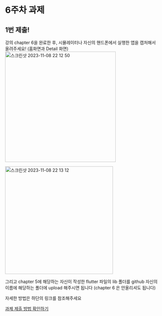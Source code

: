# 6주차 과제

## 1번 제출!

강의 chapter 6을 완료한 후,
시뮬레이터나 자신의 핸드폰에서 실행한 앱을 캡처해서 올려주세요! (홈화면과 Detail 화면)
<img width="359" alt="스크린샷 2023-11-08 22 12 50" src="https://github.com/GDSC-Hanyang/2023-App-Study/assets/88480816/f856bfa3-2577-4f7c-8a63-27d2ebe76f1f">

<img width="350" alt="스크린샷 2023-11-08 22 13 12" src="https://github.com/GDSC-Hanyang/2023-App-Study/assets/88480816/d9256413-972c-4d0e-b4ca-e2f7c15bdb75">


그리고 chapter 5에 해당하는 자신이 작성한 flutter 파일의 lib 폴더를 github 자신의 이름에 해당하는 폴더에 upload 해주시면 됩니다
(chapter 6 은 안올리셔도 됩니다)

자세한 방법은 하단의 링크를 참조해주세요

[과제 제출 방법 확인하기](https://github.com/GDSC-Hanyang/2023-App-Study/issues/4)
